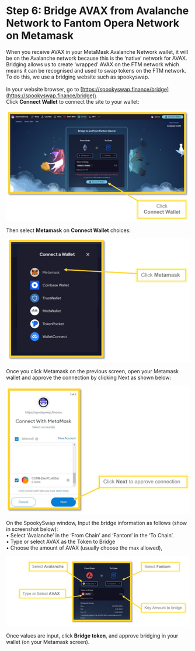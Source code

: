 # Step 6: Bridge AVAX from Avalanche Network to Fantom Opera  Network on Metamask

When you receive AVAX in your MetaMask Avalanche Network wallet, it will be on the Avalanche network because this is the ‘native’ network for AVAX. Bridging allows us to create ‘wrapped’ AVAX on the FTM network which means it can be recognised and used to swap tokens on the FTM network. To do this, we use a bridging website such as spookyswap.\
\
In your website browser, go to [https://spookyswap.finance/bridge](https://spookyswap.finance/bridge)\
\
Click **Connect Wallet** to connect the site to your wallet:

![](<../../.gitbook/assets/image (4) (1).png>)

Then select **Metamask** on **Connect Wallet** choices:

![](<../../.gitbook/assets/image (31) (1) (1).png>)

Once you click Metamask on the previous screen, open your Metamask wallet and approve the connection by clicking Next as shown below:

![](<../../.gitbook/assets/image (17) (1) (1).png>)

On the SpookySwap window, Input the bridge information as follows (show in screenshot below):\
&#x20;      • Select ‘Avalanche’ in the ‘From Chain’ and ‘Fantom’ in the ‘To Chain’. \
&#x20;      • Type or select AVAX as the Token to Bridge \
&#x20;      • Choose the amount of AVAX (usually choose the max allowed),

![](<../../.gitbook/assets/image (39) (1) (1).png>)

Once values are input, click **Bridge token**, and approve bridging in your wallet (on your Metamask screen).
